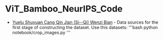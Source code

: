 # ViT_Bamboo_NeurIPS_Code
- [Yuelu Shuyuan Cang Qin Jian (Si--Qi) Wenzi Bian](https://1drv.ms/u/c/4851c5065d666952/Ee3G4NuFwYhPpJG7W6gp4dMBzOSqif_FImlpor4MqKae-g?e=qLu1ws) - Data sources for the first stage of constructing the dataset. Use this datasets:
    '''bash
    python notebook/crop_images.py
    '''
